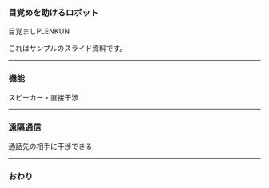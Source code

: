 ### 目覚めを助けるロボット
目覚ましPLENKUN

これはサンプルのスライド資料です。


---


### 機能
スピーカー・直接干渉


---


### 遠隔通信

通話先の相手に干渉できる

---


### おわり
